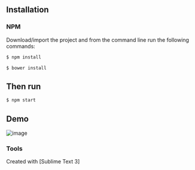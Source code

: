 
## Installation

### NPM
Download/import the project and from the command line run the following commands:

```bash
$ npm install
```
```bash
$ bower install
```
## Then run
```bash
$ npm start
```
## Demo
![image](https://github.com/NG-MBTA/ng2-display-board/blob/master/public/assets/images/demo.JPG)

### Tools

Created with [Sublime Text 3]
